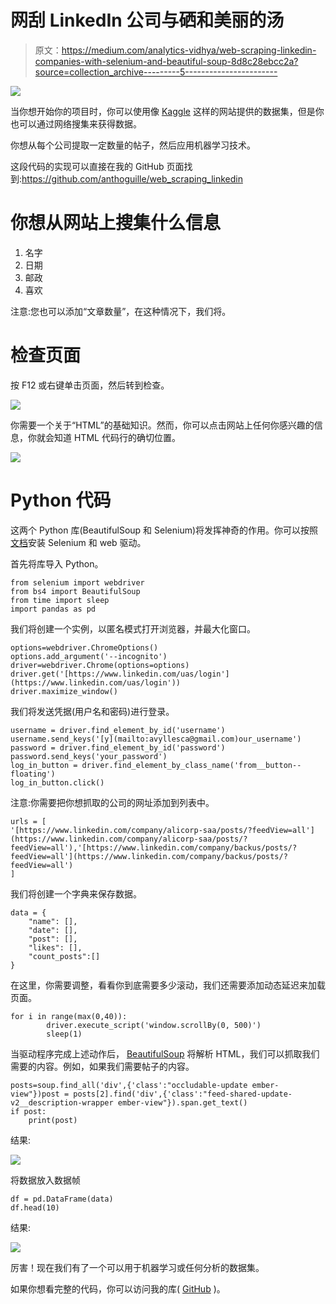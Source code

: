 # 网刮 LinkedIn 公司与硒和美丽的汤

> 原文：<https://medium.com/analytics-vidhya/web-scraping-linkedin-companies-with-selenium-and-beautiful-soup-8d8c28ebcc2a?source=collection_archive---------5----------------------->

![](img/e51b77b68e87fd2b5a0f98decba5c665.png)

当你想开始你的项目时，你可以使用像 [Kaggle](https://www.kaggle.com/datasets) 这样的网站提供的数据集，但是你也可以通过网络搜集来获得数据。

你想从每个公司提取一定数量的帖子，然后应用机器学习技术。

这段代码的实现可以直接在我的 GitHub 页面找到:https://github.com/anthoguille/web_scraping_linkedin

# 你想从网站上搜集什么信息

1.  名字
2.  日期
3.  邮政
4.  喜欢

注意:您也可以添加“文章数量”，在这种情况下，我们将。

# 检查页面

按 F12 或右键单击页面，然后转到检查。

![](img/972bbf794a325089b05a3c52a7d9818e.png)

你需要一个关于“HTML”的基础知识。然而，你可以点击网站上任何你感兴趣的信息，你就会知道 HTML 代码行的确切位置。

![](img/2968df7365c663382c2a85d794cfdaa9.png)

# Python 代码

这两个 Python 库(BeautifulSoup 和 Selenium)将发挥神奇的作用。你可以按照[文档](https://www.selenium.dev/documentation/en/webdriver/)安装 Selenium 和 web 驱动。

首先将库导入 Python。

```
from selenium import webdriver
from bs4 import BeautifulSoup
from time import sleep
import pandas as pd
```

我们将创建一个实例，以匿名模式打开浏览器，并最大化窗口。

```
options=webdriver.ChromeOptions()
options.add_argument('--incognito')
driver=webdriver.Chrome(options=options)
driver.get('[https://www.linkedin.com/uas/login'](https://www.linkedin.com/uas/login'))
driver.maximize_window()
```

我们将发送凭据(用户名和密码)进行登录。

```
username = driver.find_element_by_id('username')
username.send_keys('[y](mailto:avyllesca@gmail.com)our_username')
password = driver.find_element_by_id('password')
password.send_keys('your_password')
log_in_button = driver.find_element_by_class_name('from__button--floating')
log_in_button.click()
```

注意:你需要把你想抓取的公司的网址添加到列表中。

```
urls = [
'[https://www.linkedin.com/company/alicorp-saa/posts/?feedView=all'](https://www.linkedin.com/company/alicorp-saa/posts/?feedView=all'),'[https://www.linkedin.com/company/backus/posts/?feedView=all'](https://www.linkedin.com/company/backus/posts/?feedView=all')
]
```

我们将创建一个字典来保存数据。

```
data = {
    "name": [],
    "date": [],
    "post": [],
    "likes": [],
    "count_posts":[]
}
```

在这里，你需要调整，看看你到底需要多少滚动，我们还需要添加动态延迟来加载页面。

```
for i in range(max(0,40)):
        driver.execute_script('window.scrollBy(0, 500)')
        sleep(1)
```

当驱动程序完成上述动作后， [BeautifulSoup](https://www.crummy.com/software/BeautifulSoup/bs4/doc/#find-all) 将解析 HTML，我们可以抓取我们需要的内容。例如，如果我们需要帖子的内容。

```
posts=soup.find_all('div',{'class':"occludable-update ember-view"})post = posts[2].find('div',{'class':"feed-shared-update-v2__description-wrapper ember-view"}).span.get_text()
if post:
    print(post)
```

结果:

![](img/2c312c5920e829c501cb9197d0dc5783.png)

将数据放入数据帧

```
df = pd.DataFrame(data)
df.head(10)
```

结果:

![](img/084858fcf782d1c180754bd39e2da90f.png)

厉害！现在我们有了一个可以用于机器学习或任何分析的数据集。

如果你想看完整的代码，你可以访问我的库( [GitHub](https://github.com/anthoguille/web_scraping_linkedin) )。